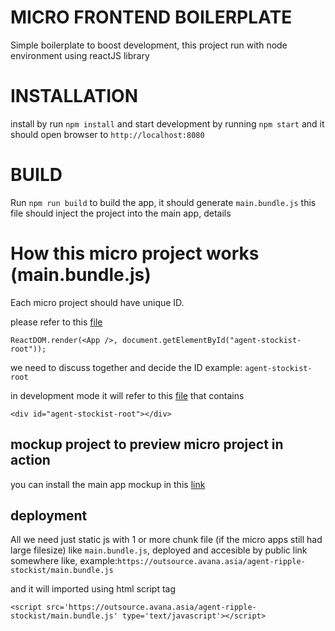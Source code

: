 # MICRO FRONTEND BOILERPLATE

Simple boilerplate to boost development, this project run with node environment using reactJS library

# INSTALLATION

install by run `npm install` and start development by running `npm start` and it should open browser to `http://localhost:8080`

# BUILD

Run `npm run build` to build the app, it should generate `main.bundle.js` this file should inject the project into the main app, details

# How this micro project works (main.bundle.js)

Each micro project should have unique ID.

please refer to this [file](./src/index.js)

```
ReactDOM.render(<App />, document.getElementById("agent-stockist-root"));
```

we need to discuss together and decide the ID example: `agent-stockist-root`

in development mode it will refer to this [file](./public/index.js) that contains

```
<div id="agent-stockist-root"></div>
```

## mockup project to preview micro project in action

you can install the main app mockup in this [link](https://github.com/yein-avana/frontend-micro-mockup "Frontend Micro Mockup")

## deployment

All we need just static js with 1 or more chunk file (if the micro apps still had large filesize) like `main.bundle.js`, deployed and accesible by public link somewhere like, example:`https://outsource.avana.asia/agent-ripple-stockist/main.bundle.js`

and it will imported using html script tag

```
<script src='https://outsource.avana.asia/agent-ripple-stockist/main.bundle.js' type='text/javascript'></script>
```
